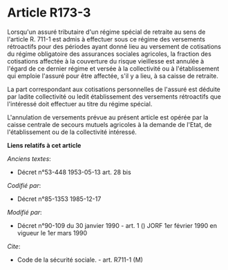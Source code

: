 # Article R173-3

Lorsqu'un assuré tributaire d'un régime spécial de retraite au sens de l'article R. 711-1 est admis à effectuer sous ce
régime des versements rétroactifs pour des périodes ayant donné lieu au versement de cotisations du régime obligatoire des
assurances sociales agricoles, la fraction des cotisations affectée à la couverture du risque vieillesse est annulée à
l'égard de ce dernier régime et versée à la collectivité ou à l'établissement qui emploie l'assuré pour être affectée, s'il y
a lieu, à sa caisse de retraite.

La part correspondant aux cotisations personnelles de l'assuré est déduite par ladite collectivité ou ledit établissement des
versements rétroactifs que l'intéressé doit effectuer au titre du régime spécial. 

L'annulation de versements prévue au présent article est opérée par la caisse centrale de secours mutuels agricoles à la
demande de l'Etat, de l'établissement ou de la collectivité intéressé.

**Liens relatifs à cet article**

_Anciens textes_:

  - Décret n°53-448 1953-05-13 art. 28 bis

_Codifié par_:

  - Décret n°85-1353 1985-12-17

_Modifié par_:

  - Décret n°90-109 du 30 janvier 1990 - art. 1 () JORF 1er février 1990 en vigueur le 1er mars 1990

_Cite_:

  - Code de la sécurité sociale. - art. R711-1 (M)
